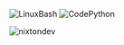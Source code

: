 ![LinuxBash](https://badgen.net/badge/Linux/Bash)
![CodePython](https://badgen.net/badge/Code/Python)

![nixtondev](https://github.com/nixtondev/nixtondev/assets/83667327/b9d7276d-ad89-4748-ad20-1efaad0b7297)

